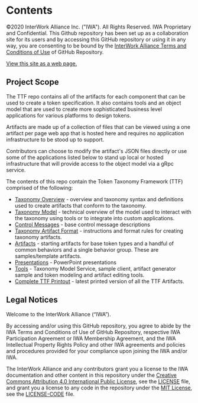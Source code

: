 # Contents

©2020 InterWork Alliance Inc. ("IWA").  All Rights Reserved. IWA Proprietary and Confidential. This Github repository has been set up as a collaboration site for its users and by accessing this GitHub repository or using it in any way, you are consenting to be bound by the [InterWork Alliance Terms and Conditions of Use](TERMS-OF-USE) of GitHub Repository.

[View this site as a web page.](https://interwork-alliance.github.io/TokenTaxonomyFramework/)

## Project Scope

The TTF repo contains all of the artifacts for each component that can be used to create a token specification. It also contains tools and an object model that are used to create more sophisticated business level applications for various platforms to design tokens.

Artifacts are made up of a collection of files that can be viewed using a one artifact per page web app that is hosted here and requires no application infrastructure to be stood up to support.

Contributors can choose to modify the artifact's JSON files directly or use some of the applications listed below to stand up local or hosted infrastructure that will provide access to the object model via a gRpc service.

The contents of this repo contain the Token Taxonomy Framework (TTF) comprised of the following:

- [Taxonomy Overview](token-taxonomy.md) - overview and taxonomy syntax and definitions used to create artifacts that conform to the taxonomy.
- [Taxonomy Model](taxonomy-model.md) - technical overview of the model used to interact with the taxonomy using tools or to integrate into custom applications.
- [Control Messages](token-control-messages.md) - base control message descriptions
- [Taxonomy Artifact Format](taxonomy-artifact-format.md) - instructions and format rules for creating taxonomy artifacts.
- [Artifacts](artifacts) - starting artifacts for base token types and a handful of common behaviors and a single behavior group.  These are samples/template artifacts.
- [Presentations](presentations) - PowerPoint presentations
- [Tools](tools) - Taxonomy Model Service, sample client, artifact generator sample and token modeling and artifact editing tools.
- [Complete TTF Printout](TTF-Book.pdf) - latest printed version of all the TTF Artifacts.

## Legal Notices

Welcome to the InterWork Alliance (“IWA”).

By accessing and/or using this GitHub repository, you agree to abide by the IWA Terms and Conditions of Use of GitHub Repository, respective IWA Participation Agreement or IWA Membership Agreement, and the IWA Intellectual Property Rights Policy and other IWA agreements and policies and procedures provided for your compliance upon joining the IWA and/or IWA.

The InterWork Alliance and any contributors grant you a license to the IWA documentation and other content
in this repository under the [Creative Commons Attribution 4.0 International Public License](https://creativecommons.org/licenses/by/4.0/legalcode),
see the [LICENSE](LICENSE) file, and grant you a license to any code in the repository under the [MIT License](https://opensource.org/licenses/MIT), see the
[LICENSE-CODE](LICENSE-CODE) file.
